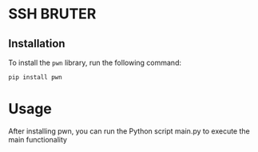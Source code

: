# SSH BRUTER

## Installation

To install the `pwn` library, run the following command:

```
pip install pwn
```
# Usage

After installing pwn, you can run the Python script main.py to execute the main functionality
